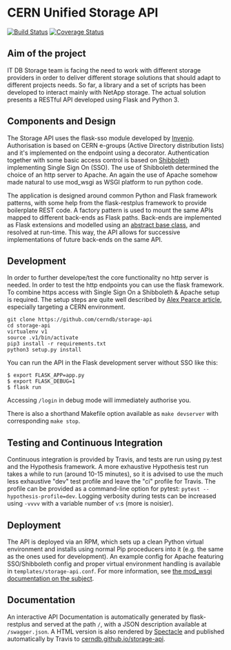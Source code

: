 # CERN Unified Storage API

[![Build Status](https://travis-ci.org/cerndb/storage-api.svg?branch=master)](https://travis-ci.org/cerndb/storage-api)
[![Coverage Status](https://coveralls.io/repos/github/cerndb/storage-api/badge.svg?branch=master)](https://coveralls.io/github/cerndb/storage-api?branch=master)

## Aim of the project

IT DB Storage team is facing the need to work with different storage
providers in order to deliver different storage solutions that should
adapt to different projects needs. So far, a library and a set of
scripts has been developed to interact mainly with NetApp storage.  The
actual solution presents a RESTful API developed using Flask and
Python 3.

## Components and Design

The Storage API uses the flask-sso module developed by
[Invenio](https://github.com/inveniosoftware/flask-sso). Authorisation
is based on CERN e-groups (Active Directory distribution lists) and it's
implemented on the endpoint using a decorator. Authentication together
with some basic access control is based on
[Shibboleth](https://shibboleth.net/) implementing Single Sign On
(SSO). The use of Shibboleth determined the choice of an http server to
Apache. An again the use of Apache somehow made natural to use mod_wsgi
as WSGI platform to run python code.

The application is designed around common Python and Flask framework
patterns, with some help from the flask-restplus framework to provide
boilerplate REST code. A factory pattern is used to mount the same APIs
mapped to different back-ends as Flask paths. Back-ends are implemented
as Flask extensions and modelled using an
[abstract base class](https://pymotw.com/2/abc/), and resolved at
run-time. This way, the API allows for successive implementations of
future back-ends on the same API.

## Development

In order to further develope/test the core functionality no http server
is needed. In order to test the http endpoints you can use the flask
framework. To combine https access with Single Sign On a Shibboleth &
Apache setup is required. The setup steps are quite well described by
[Alex Pearce article][ap-flask-sso],
especially targeting a CERN environment.

```
git clone https://github.com/cerndb/storage-api
cd storage-api
virtualenv v1
source .v1/bin/activate
pip3 install -r requirements.txt
python3 setup.py install
```

You can run the API in the Flask development server without SSO like this:

```
$ export FLASK_APP=app.py
$ export FLASK_DEBUG=1
$ flask run
```

Accessing `/login` in debug mode will immediately authorise you.

There is also a shorthand Makefile option available as `make devserver`
with corresponding `make stop`.

## Testing and Continuous Integration

Continuous integration is provided by Travis, and tests are run using
py.test and the Hypothesis framework. A more exhaustive Hypothesis test
run takes a while to run (around 10-15 minutes), so it is advised to use
the much less exhaustive "dev" test profile and leave the "ci" profile
for Travis. The profile can be provided as a command-line option for
pytest: `pytest --hypothesis-profile=dev`. Logging verbosity during
tests can be increased using `-vvvv` with a variable number of `v`:s
(more is noisier).

## Deployment

The API is deployed via an RPM, which sets up a clean Python virtual
environment and installs using normal Pip proceducers into it (e.g. the
same as the ones used for development). An example config for Apache
featuring SSO/Shibboleth config and proper virtual environment handling
is available in `templates/storage-api.conf`. For more information, see
[the mod_wsgi documentation on the subject][mod-wsgi-venv].

## Documentation

An interactive API Documentation is automatically generated by
flask-restplus and served at the path `/`, with a JSON description
available at `/swagger.json`. A HTML version is also rendered by
[Spectacle](http://sourcey.com/spectacle/) and published automatically
by Travis to
[cerndb.github.io/storage-api](http://cerndb.github.io/storage-api/).


[mod-wsgi-venv]: http://modwsgi.readthedocs.io/en/develop/user-guides/virtual-environments.html
[ap-flask-sso]: https://alexpearce.me/2014/10/setting-up-flask-with-apache-and-shibboleth/
